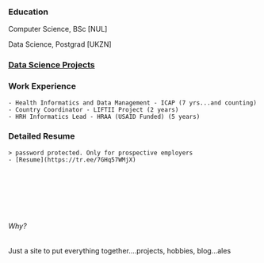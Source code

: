 ### Education

Computer Science, BSc [NUL]

Data Science, Postgrad [UKZN]

### [Data Science Projects](https://kgatman.github.io/datascience/)

### Work Experience

    - Health Informatics and Data Management - ICAP (7 yrs...and counting)
    - Country Coordinator - LIFTII Project (2 years)
    - HRH Informatics Lead - HRAA (USAID Funded) (5 years)

### Detailed Resume
    > password protected. Only for prospective employers
    - [Resume](https://tr.ee/7GHq57WMjX) 

<br>
<br>
<br>
<br>
<br>

###### Why?
Just a site to put everything together....projects, hobbies, blog...ales 
